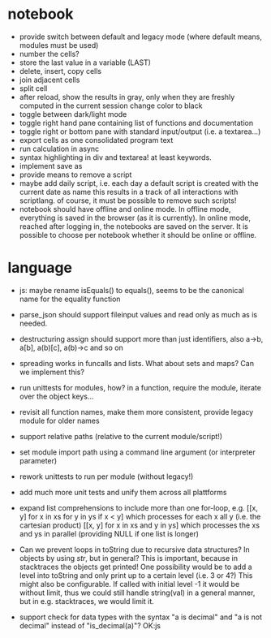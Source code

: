 # notebook

* provide switch between default and legacy mode (where default means, modules must be used)
* number the cells?
* store the last value in a variable (LAST)
* delete, insert, copy cells
* join adjacent cells
* split cell
* after reload, show the results in gray, only when they are freshly computed in the current session change color to black
* toggle between dark/light mode
* toggle right hand pane containing list of functions and documentation
* toggle right or bottom pane with standard input/output (i.e. a textarea...)
* export cells as one consolidated program text
* run calculation in async
* syntax highlighting in div and textarea! at least keywords.
* implement save as
* provide means to remove a script
* maybe add daily script, i.e. each day a default script is created with the current date as name this results in a track of all interactions with scriptlang. of course, it must be possible to remove such scripts!
* notebook should have offline and online mode. In offline mode, everything is saved in the browser (as it is currently). In online mode, reached after logging in, the notebooks are saved on the server. It is possible to choose per notebook whether it should be online or offline.

# language

* js: maybe rename isEquals() to equals(), seems to be the canonical name for the equality function
* parse_json should support fileinput values and read only as much as is needed.
* destructuring assign should support more than just identifiers, also a->b, a[b], a(b)[c], a(b)->c and so on
* spreading works in funcalls and lists. What about sets and maps? Can we implement this?

* run unittests for modules, how? in a function, require the module, iterate over the object keys...
* revisit all function names, make them more consistent, provide legacy module for older names
* support relative paths (relative to the current module/script!)
* set module import path using a command line argument (or interpreter parameter)

* rework unittests to run per module (without legacy!)
* add much more unit tests and unify them across all plattforms

* expand list comprehensions to include more than one for-loop, e.g. 
  [[x, y] for x in xs for y in ys if x < y] which processes for each x all y (i.e. the cartesian product)
  [[x, y] for x in xs and y in ys]          which processes the xs and ys in parallel (providing NULL if one list is longer)

* Can we prevent loops in toString due to recursive data structures? In objects by using _str_, but in general? This is important, because in stacktraces the objects get printed!
  One possibility would be to add a level into toString and only print up to a certain level (i.e. 3 or 4?) This might also be configurable. If called with initial level -1
  it would be without limit, thus we could still handle string(val) in a general manner, but in e.g. stacktraces, we would limit it.

* support check for data types with the syntax "a is decimal" and "a is not decimal" instead of "is_decimal(a)"? OK:js
